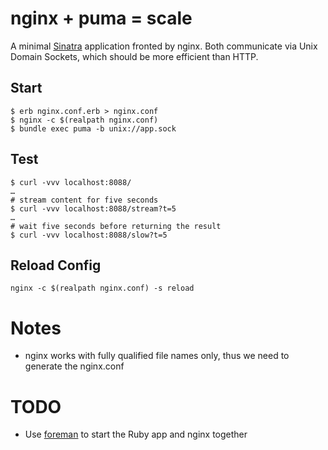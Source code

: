 # nginx + puma = scale

A minimal [Sinatra](sinatrarb.com) application fronted by nginx. Both communicate via Unix Domain Sockets, which should be more efficient than HTTP.

## Start

```
$ erb nginx.conf.erb > nginx.conf
$ nginx -c $(realpath nginx.conf)
$ bundle exec puma -b unix://app.sock
```

## Test

```
$ curl -vvv localhost:8088/
…
# stream content for five seconds
$ curl -vvv localhost:8088/stream?t=5
…
# wait five seconds before returning the result
$ curl -vvv localhost:8088/slow?t=5
```

## Reload Config

```
nginx -c $(realpath nginx.conf) -s reload
```

# Notes
* nginx works with fully qualified file names only, thus we need to generate the nginx.conf

# TODO
* Use [foreman](http://ddollar.github.io/foreman/) to start the Ruby app and nginx together
